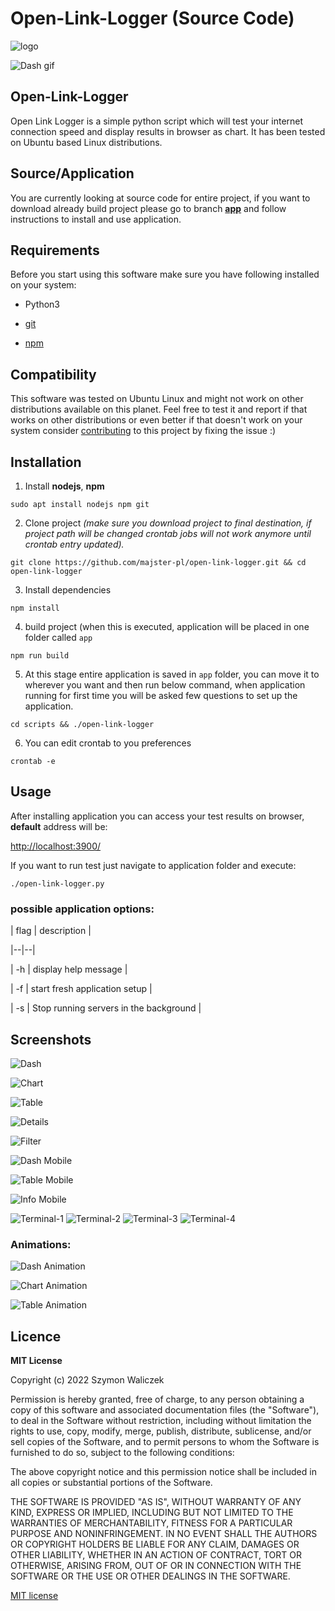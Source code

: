 ﻿
# Open-Link-Logger (Source Code)

![logo](https://github.com/majster-pl/open-link-logger/raw/main/public/logo-with-title.png)

  
![Dash gif](https://github.com/majster-pl/open-link-logger/blob/main/screenshots/dash1.gif?raw=true)
  

## Open-Link-Logger

  

  

Open Link Logger is a simple python script which will test your internet connection speed and display results in browser as chart. It has been tested on Ubuntu based Linux distributions.

  

## Source/Application

You are currently looking at source code for entire project, if you want to download already build project please go to branch **[app](https://github.com/majster-pl/open-link-logger/tree/app)** and follow instructions to install and use application.

  

## Requirements

  

  

Before you start using this software make sure you have following installed on your system:

  

- Python3

- [git](https://git-scm.com/download/linux)

- [npm](https://nodejs.org/en/download/)

  

## Compatibility

  

This software was tested on Ubuntu Linux and might not work on other distributions available on this planet. Feel free to test it and report if that works on other distributions or even better if that doesn't work on your system consider [contributing](https://github.com/majster-pl/open-link-logger) to this project by fixing the issue :)

  

  

## Installation

  

1. Install **nodejs**, **npm**

  

`sudo apt install nodejs npm git`

  

2. Clone project *(make sure you download project to final destination, if project path will be changed crontab jobs will not work anymore until crontab entry updated).*

  

`git clone https://github.com/majster-pl/open-link-logger.git && cd open-link-logger`

  

3. Install dependencies

  

`npm install`

  

4. build project (when this is executed, application will be placed in one folder called `app`

  

`npm run build`

  

5. At this stage entire application is saved in `app` folder, you can move it to wherever you want and then run below command, when application running for first time you will be asked few questions to set up the application.

  

`cd scripts && ./open-link-logger`

  

6. You can edit crontab to you preferences

  

`crontab -e`

  

  

## Usage

  

After installing application you can access your test results on browser, **default** address will be:

  

[http://localhost:3900/](http://localhost:3900/)

  

  

If you want to run test just navigate to application folder and execute:

  

`./open-link-logger.py`

  

### possible application options:

| flag | description |

|--|--|

| -h | display help message |

| -f | start fresh application setup |

| -s | Stop running servers in the background |

  
## Screenshots


![Dash](https://raw.githubusercontent.com/majster-pl/open-link-logger/main/screenshots/Screenshot1.png)

![Chart](https://raw.githubusercontent.com/majster-pl/open-link-logger/main/screenshots/Screenshot2.png)

![Table](https://raw.githubusercontent.com/majster-pl/open-link-logger/main/screenshots/Screenshot3.png)

![Details](https://raw.githubusercontent.com/majster-pl/open-link-logger/main/screenshots/Screenshot4.png)

![Filter](https://raw.githubusercontent.com/majster-pl/open-link-logger/main/screenshots/Screenshot5.png)

![Dash Mobile](https://raw.githubusercontent.com/majster-pl/open-link-logger/main/screenshots/Screenshot6.png)

![Table Mobile](https://raw.githubusercontent.com/majster-pl/open-link-logger/main/screenshots/Screenshot7.png)

![Info Mobile](https://raw.githubusercontent.com/majster-pl/open-link-logger/main/screenshots/Screenshot8.png)

![Terminal-1](https://raw.githubusercontent.com/majster-pl/open-link-logger/main/screenshots/terminal1.png)
![Terminal-2](https://raw.githubusercontent.com/majster-pl/open-link-logger/main/screenshots/terminal2.png)
![Terminal-3](https://raw.githubusercontent.com/majster-pl/open-link-logger/main/screenshots/terminal3.png)
![Terminal-4](https://raw.githubusercontent.com/majster-pl/open-link-logger/main/screenshots/terminal4.png)

### Animations:
![Dash Animation](https://github.com/majster-pl/open-link-logger/blob/main/screenshots/dash1.gif?raw=true)

![Chart Animation](https://github.com/majster-pl/open-link-logger/blob/main/screenshots/chart1.gif?raw=true)

![Table Animation](https://github.com/majster-pl/open-link-logger/blob/main/screenshots/table1.gif?raw=true)

## Licence

  

  

**MIT License**

  

Copyright (c) 2022 Szymon Waliczek

  

  

Permission is hereby granted, free of charge, to any person obtaining a copy of this software and associated documentation files (the "Software"), to deal in the Software without restriction, including without limitation the rights to use, copy, modify, merge, publish, distribute, sublicense, and/or sell copies of the Software, and to permit persons to whom the Software is furnished to do so, subject to the following conditions:

  

  

The above copyright notice and this permission notice shall be included in all copies or substantial portions of the Software.

  

  

THE SOFTWARE IS PROVIDED "AS IS", WITHOUT WARRANTY OF ANY KIND, EXPRESS OR IMPLIED, INCLUDING BUT NOT LIMITED TO THE WARRANTIES OF MERCHANTABILITY, FITNESS FOR A PARTICULAR PURPOSE AND NONINFRINGEMENT. IN NO EVENT SHALL THE AUTHORS OR COPYRIGHT HOLDERS BE LIABLE FOR ANY CLAIM, DAMAGES OR OTHER LIABILITY, WHETHER IN AN ACTION OF CONTRACT, TORT OR OTHERWISE, ARISING FROM, OUT OF OR IN CONNECTION WITH THE SOFTWARE OR THE USE OR OTHER DEALINGS IN THE SOFTWARE.

  

  

[MIT license](https://opensource.org/licenses/MIT)

